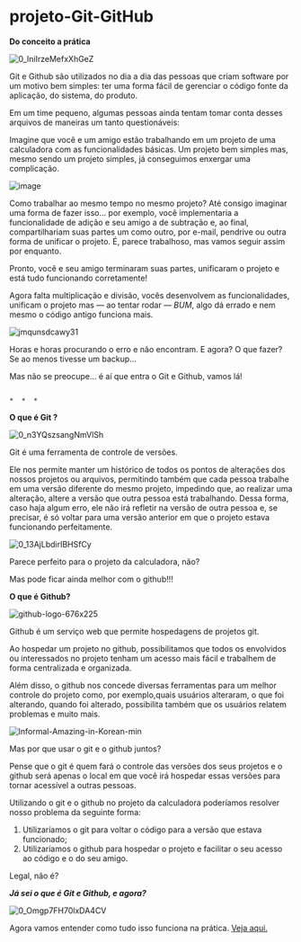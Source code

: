 # projeto-Git-GitHub
 **Do conceito a prática**

 
![0_IniIrzeMefxXhGeZ](https://user-images.githubusercontent.com/85299449/133669217-b4bc5110-becc-43ca-9c14-b5241bc989ae.png)



Git e Github são utilizados no dia a dia das pessoas que criam software por um motivo bem simples: ter uma forma fácil de gerenciar o código fonte da aplicação, do sistema, do produto.

Em um time pequeno, algumas pessoas ainda tentam tomar conta desses arquivos de maneiras um tanto questionáveis:

Imagine que você e um amigo estão trabalhando em um projeto de uma calculadora com as funcionalidades básicas. Um projeto bem simples mas, mesmo sendo um projeto simples, já conseguimos enxergar uma complicação.


![image](https://user-images.githubusercontent.com/85299449/133672794-735889ba-65bd-41a3-be82-7362c539d8c5.png)

Como trabalhar ao mesmo tempo no mesmo projeto? Até consigo imaginar uma forma de fazer isso… por exemplo, você implementaria a funcionalidade de adição e seu amigo a de subtração e, ao final, compartilhariam suas partes um como outro, por e-mail, pendrive ou outra forma de unificar o projeto. É, parece trabalhoso, mas vamos seguir assim por enquanto.

Pronto, você e seu amigo terminaram suas partes, unificaram o projeto e está tudo funcionando corretamente!

Agora falta multiplicação e divisão, vocês desenvolvem as funcionalidades, unificam o projeto mas — ao tentar rodar — *BUM*, algo dá errado e nem mesmo o código antigo funciona mais.

![jmqunsdcawy31](https://user-images.githubusercontent.com/85299449/133673502-d2c9ac72-0964-45d4-98fd-1c68e6c5a810.png)

Horas e horas procurando o erro e não encontram. E agora? O que fazer? Se ao menos tivesse um backup…


Mas não se preocupe… é aí que entra o Git e Github, vamos lá!

                                                                              *  *  *
                                                                              
**O que é Git ?**


![0_n3YQszsangNmVlSh](https://user-images.githubusercontent.com/85299449/133673906-976e06cb-f870-4dfe-a6ad-37dde67f7f4c.png)

Git é uma ferramenta de controle de versões.

Ele nos permite manter um histórico de todos os pontos de alterações dos nossos projetos ou arquivos, permitindo também que cada pessoa trabalhe em uma versão diferente do mesmo projeto, impedindo que, ao realizar uma alteração, altere a versão que outra pessoa está trabalhando. Dessa forma, caso haja algum erro, ele não irá refletir na versão de outra pessoa e, se precisar, é só voltar para uma versão anterior em que o projeto estava funcionando perfeitamente.

![0_13AjLbdirIBHSfCy](https://user-images.githubusercontent.com/85299449/133674400-b6f44ccd-510a-4007-ae6e-5b3bfdf7e7a2.png)

Parece perfeito para o projeto da calculadora, não?


Mas pode ficar ainda melhor com o github!!!

**O que é Github?**


![github-logo-676x225](https://user-images.githubusercontent.com/85299449/133674860-862a3834-fd50-44aa-a181-d2cf500f4161.png)

Github é um serviço web que permite hospedagens de projetos git.


Ao hospedar um projeto no github, possibilitamos que todos os envolvidos ou interessados no projeto tenham um acesso mais fácil e trabalhem de forma centralizada e organizada.


Além disso, o github nos concede diversas ferramentas para um melhor controle do projeto como, por exemplo,quais usuários alteraram, o que foi alterando, quando foi alterado, possibilita também que os usuários relatem problemas e muito mais.


![Informal-Amazing-in-Korean-min](https://user-images.githubusercontent.com/85299449/133676283-acfcf4c7-9ee4-41e3-96a3-25d612ceb1a6.jpg)

Mas por que usar o git e o github juntos?

Pense que o git é quem fará o controle das versões dos seus projetos e o github será apenas o local em que você irá hospedar essas versões para tornar acessível a outras pessoas.

Utilizando o git e o github no projeto da calculadora poderíamos resolver nosso problema da seguinte forma:

1. Utilizaríamos o git para voltar o código para a versão que estava funcionado;
2. Utilizaríamos o github para hospedar o projeto e facilitar o seu acesso ao código e o do seu amigo.


Legal, não é?

***Já sei o que é Git e Github, e agora?***


![0_Omgp7FH70lxDA4CV](https://user-images.githubusercontent.com/85299449/133676518-fae0b404-2b3c-453e-b8ce-a8ce080b4e6a.png)

Agora vamos entender como tudo isso funciona na prática. [Veja aqui.]("https://www.youtube.com/playlist?list=PLHz_AreHm4dm7ZULPAmadvNhH6vk9oNZA")
